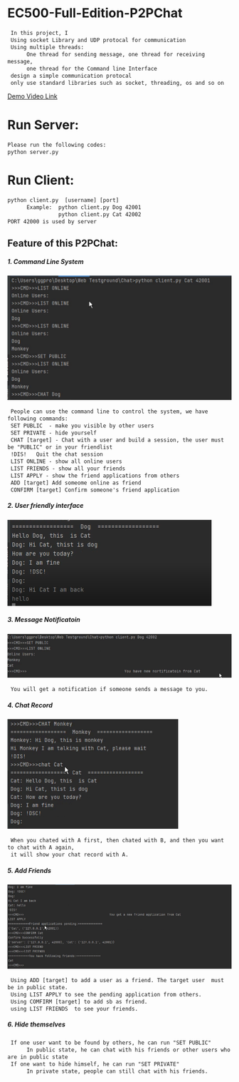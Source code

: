 # EC500-Full-Edition-P2PChat
     In this project, I
     Using socket Library and UDP protocal for communication 
     Using multiple threads: 
          One thread for sending message, one thread for receiving message, 
          one thread for the Command line Interface
     design a simple communication protocal
     only use standard libraries such as socket, threading, os and so on
[Demo Video Link](https://drive.google.com/file/d/1fOEwbVEgdeg2b1FEPZXPdlTdxS0C1e1l/view?usp=sharing)
# Run Server:
    Please run the following codes:
    python server.py
    
# Run Client:
    python client.py  [username] [port]
          Example:  python client.py Dog 42001
                    python client.py Cat 42002
    PORT 42000 is used by server
     
## Feature of this P2PChat:
##### 1. Command Line System
![image](https://github.com/NESSESS/EC500-Full-Edition-P2PChat/blob/main/DemoPictures/command_line.PNG)

     People can use the command line to control the system, we have following commands:
     SET PUBLIC  - make you visible by other users
     SET PRIVATE - hide yourself
     CHAT [target] - Chat with a user and build a session, the user must be "PUBLIC" or in your friendlist
     !DIS!   Quit the chat session 
     LIST ONLINE - show all online users
     LIST FRIENDS - show all your friends
     LIST APPLY - show the friend applications from others
     ADD [target] Add someome online as friend
     CONFIRM [target] Confirm someone's friend application

     
##### 2. User friendly interface
![image](https://github.com/NESSESS/EC500-Full-Edition-P2PChat/blob/main/DemoPictures/Interface.PNG)

##### 3. Message Notificatoin
![imgae](https://github.com/NESSESS/EC500-Full-Edition-P2PChat/blob/main/DemoPictures/notification.PNG)
  
     You will get a notification if someone sends a message to you.


##### 4. Chat Record
![image](https://github.com/NESSESS/EC500-Full-Edition-P2PChat/blob/main/DemoPictures/chat_record.PNG)
     
     When you chated with A first, then chated with B, and then you want to chat with A again, 
     it will show your chat record with A.

##### 5. Add Friends
![image](https://github.com/NESSESS/EC500-Full-Edition-P2PChat/blob/main/DemoPictures/FriendApply1.PNG)
        
     Using ADD [target] to add a user as a friend. The target user  must be in public state.
     Using LIST APPLY to see the pending application from others.
     Using COMFIRM [target] to add sb as friend.
     using LIST FRIENDS  to see your friends.

##### 6. Hide themselves
     If one user want to be found by others, he can run "SET PUBLIC"
          In public state, he can chat with his friends or other users who are in public state
     If one want to hide himself, he can run "SET PRIVATE"
          In private state, people can still chat with his friends.


   

  
